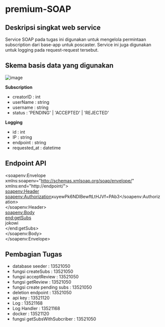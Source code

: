 # premium-SOAP

## Deskripsi singkat web service
Service SOAP pada tugas ini digunakan untuk mengelola permintaan subscription dari base-app untuk poscaster. Service ini juga digunakan untuk logging pada request-request tersebut.

## Skema basis data yang digunakan
![image](https://github.com/IF3110-2023-02-37/premium-SOAP/assets/88760287/a15ec1c8-16a1-498e-bdc9-34f920f5fccd)

**Subscription**
- creatorID : int
- userName : string
- username : string
- status : 'PENDING' | 'ACCEPTED' | 'REJECTED'

**Logging**
- id : int
- IP : string
- endpoint : string
- requested_at : datetime

## Endpoint API
<soapenv:Envelope xmlns:soapenv="http://schemas.xmlsoap.org/soap/envelope/" xmlns:end="http://endpoint/"> <br>
   <soapenv:Header> <br>
   	<soapenv:Authorization>xuyewPk6NDlBewftLtHJVf=PAb3</soapenv:Authorization> <br>
   </soapenv:Header> <br>
   <soapenv:Body> <br>
   	<end:getSubs> <br>
   	<podcaster>jokowi</podcaster> <br>
      </end:getSubs> <br>
   </soapenv:Body> <br>
</soapenv:Envelope> <br>

## Pembagian Tugas
- database seeder : 13521050
- fungsi createSubs : 13521050
- fungsi acceptReview : 13521050
- fungsi getReview : 13521050
- fungsi create pending subs : 13521050
- deletion endpoint : 13521050
- api key : 13521120
- Log : 13521168
- Log Handler : 13521168
- docker : 13521120
- fungsi getSubsWithSubcriber : 13521050
